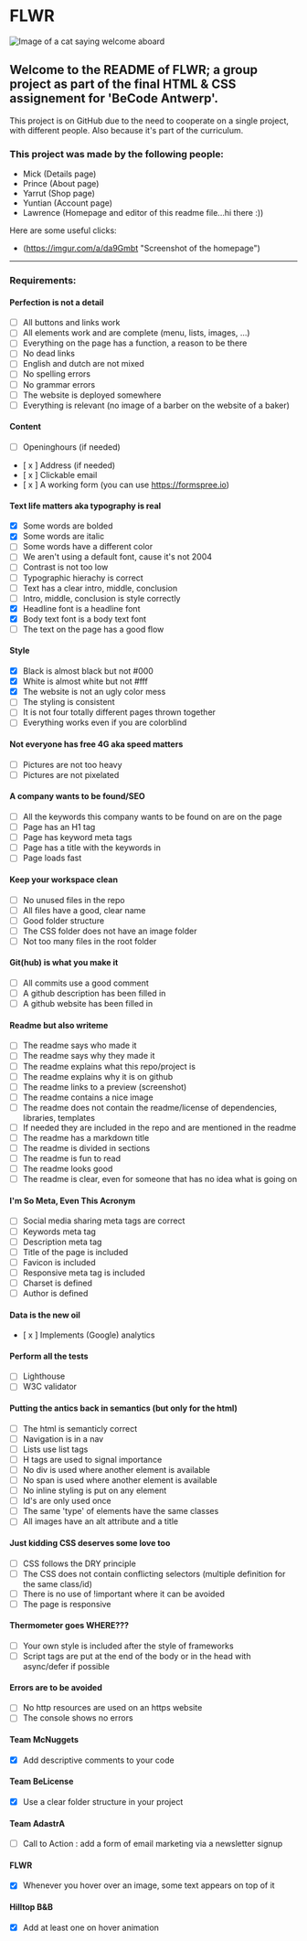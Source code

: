 # FLWR

![Image of a cat saying welcome aboard](https://memegenerator.net/instance/47489312/captain-cat-welcome-aboard)

## Welcome to the README of FLWR; a group project as part of the final HTML & CSS assignement for 'BeCode Antwerp'.
This project is on GitHub due to the need to cooperate on a single project, with different people. Also because it's part of the curriculum.

### This project was made by the following people:
- Mick (Details page)
- Prince (About page)
- Yarrut (Shop page)
- Yuntian (Account page)
- Lawrence (Homepage and editor of this readme file...hi there :))

Here are some useful clicks:
- (https://imgur.com/a/da9Gmbt "Screenshot of the homepage")


---

### Requirements:

#### Perfection is not a detail

 - [ ] All buttons and links work
 - [ ] All elements work and are complete (menu, lists, images, ...)
 - [ ] Everything on the page has a function, a reason to be there
 - [ ] No dead links
 - [ ] English and dutch are not mixed
 - [ ] No spelling errors
 - [ ] No grammar errors
 - [ ] The website is deployed somewhere
 - [ ] Everything is relevant (no image of a barber on the website of a baker)

#### Content

 - [ ] Openinghours (if needed)
 - [ x ] Address (if needed)
 - [ x ] Clickable email
 - [ x ] A working form (you can use https://formspree.io)

#### Text life matters aka typography is real

 - [x] Some words are bolded
 - [x] Some words are italic
 - [ ] Some words have a different color
 - [ ] We aren't using a default font, cause it's not 2004
 - [ ] Contrast is not too low
 - [ ] Typographic hierachy is correct
 - [ ] Text has a clear intro, middle, conclusion
 - [ ] Intro, middle, conclusion is style correctly
 - [x] Headline font is a headline font
 - [x] Body text font is a body text font
 - [ ] The text on the page has a good flow

#### Style

 - [x] Black is almost black but not #000
 - [x] White is almost white but not #fff
 - [x] The website is not an ugly color mess
 - [ ] The styling is consistent
 - [ ] It is not four totally different pages thrown together
 - [ ] Everything works even if you are colorblind

#### Not everyone has free 4G aka speed matters

 - [ ] Pictures are not too heavy
 - [ ] Pictures are not pixelated

#### A company wants to be found/SEO

 - [ ] All the keywords this company wants to be found on are on the page
 - [ ] Page has an H1 tag
 - [ ] Page has keyword meta tags
 - [ ] Page has a title with the keywords in
 - [ ] Page loads fast

#### Keep your workspace clean

 - [ ] No unused files in the repo
 - [ ] All files have a good, clear name
 - [ ] Good folder structure
 - [ ] The CSS folder does not have an image folder
 - [ ] Not too many files in the root folder

#### Git(hub) is what you make it

 - [ ] All commits use a good comment
 - [ ] A github description has been filled in
 - [ ] A github website has been filled in

#### Readme but also writeme

 - [ ] The readme says who made it
 - [ ] The readme says why they made it
 - [ ] The readme explains what this repo/project is
 - [ ] The readme explains why it is on github
 - [ ] The readme links to a preview (screenshot)
 - [ ] The readme contains a nice image
 - [ ] The readme does not contain the readme/license of dependencies, libraries, templates
 - [ ] If needed they are included in the repo and are mentioned in the readme
 - [ ] The readme has a markdown title
 - [ ] The readme is divided in sections
 - [ ] The readme is fun to read
 - [ ] The readme looks good
 - [ ] The readme is clear, even for someone that has no idea what is going on

#### I'm So Meta, Even This Acronym

 - [ ] Social media sharing meta tags are correct
 - [ ] Keywords meta tag
 - [ ] Description meta tag
 - [ ] Title of the page is included
 - [ ] Favicon is included
 - [ ] Responsive meta tag is included
 - [ ] Charset is defined
 - [ ] Author is defined

#### Data is the new oil

 - [ x ] Implements (Google) analytics

#### Perform all the tests

 - [ ] Lighthouse
 - [ ] W3C validator

#### Putting the antics back in semantics (but only for the html)

 - [ ] The html is semanticly correct
 - [ ] Navigation is in a nav
 - [ ] Lists use list tags
 - [ ] H tags are used to signal importance
 - [ ] No div is used where another element is available
 - [ ] No span is used where another element is available
 - [ ] No inline styling is put on any element
 - [ ] Id's are only used once
 - [ ] The same 'type' of elements have the same classes
 - [ ] All images have an alt attribute and a title

#### Just kidding CSS deserves some love too

  - [ ] CSS follows the DRY principle
  - [ ] The CSS does not contain conflicting selectors (multiple definition for the same class/id)
  - [ ] There is no use of !important where it can be avoided
  - [ ] The page is responsive

#### Thermometer goes WHERE???

  - [ ] Your own style is included after the style of frameworks
  - [ ] Script tags are put at the end of the body or in the head with async/defer if possible

#### Errors are to be avoided

  - [ ] No http resources are used on an https website
  - [ ] The console shows no errors

#### Team McNuggets

  - [x] Add descriptive comments to your code

#### Team BeLicense

  - [x] Use a clear folder structure in your project

#### Team AdastrA

  - [ ] Call to Action : add a form of email marketing via a newsletter signup

#### FLWR

  - [x] Whenever you hover over an image, some text appears on top of it

#### Hilltop B&B

  - [x] Add at least one on hover animation
